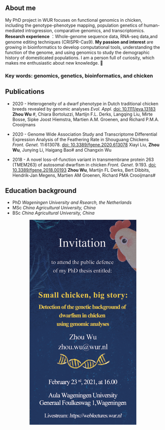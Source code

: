 ## About me
My PhD project in WUR focuses on functional genomics in chicken, including the genotype-phenotype mapping, population genetics of human-mediated introgression, comparative genomics, and transcriptomics.
**Research experience** ：Whole-genome sequence data, RNA-seq data,and genome editing techniques (CRISPR-Cas9).
**My passion and interest** are growing in bioinformatics to develop computational tools, understanding the function of the genome, and using genomics to study the demographic history of domesticated populations. 
I am a person full of curiosity, which makes me enthusiastic about new knowledge. :metal:

### Key words: genomics, genetics, bioinformatics, and chicken

## Publications

- 2020 - Heterogeneity of a dwarf phenotype in Dutch traditional chicken breeds revealed by genomic analyses 
*Evol. Appl.* [doi: 10.1111/eva.13183](https://onlinelibrary.wiley.com/doi/abs/10.1111/eva.13183)
**Zhou Wu** #, Chiara Bortoluzzi, Martijn F.L. Derks, Langqing Liu, Mirte Bosse, Sipke Joost Hiemstra, Martien A.M. Groenen, and Richard P.M.A. Crooijmans

- 2020 - Genome Wide Association Study and Transcriptome Differential Expression Analysis of the Feathering Rate in Shouguang Chickens
*Front. Genet.* 11:613078. [doi: 10.3389/fgene.2020.613078](https://www.frontiersin.org/articles/10.3389/fgene.2020.613078/full)
Xiayi Liu, **Zhou Wu**, Junying Li, Haigang Bao# and Changxin Wu

- 2018 - A novel loss-of-function variant in transmembrane protein 263 (TMEM263) of autosomal dwarfism in chicken
*Front. Genet*. 9:193. [doi: 10.3389/fgene.2018.00193](https://www.frontiersin.org/articles/10.3389/fgene.2018.00193/full)
**Zhou Wu**, Martijn FL Derks, Bert Dibbits, Hendrik-Jan Megens, Martien AM Groenen, Richard PMA Crooijmans#

## Education background
- PhD *Wageningen University and Rsearch, the Netherlands*
- MSc *China Agricultural University, China*
- BSc *China Agricultural University, China*

<p align="center">
  <img src="https://raw.githubusercontent.com/wzuhou/Z_Wu_station/gh-pages/invitation.png">
</p>



